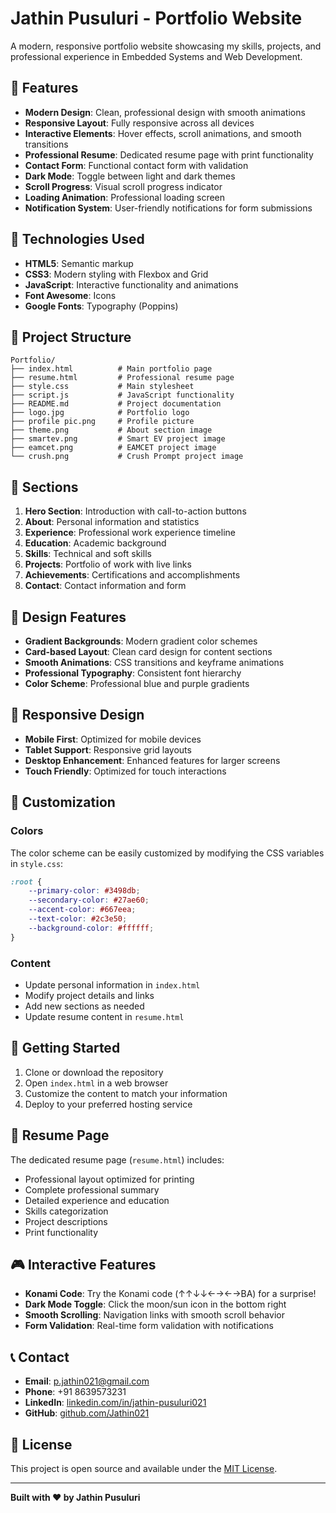 # Jathin Pusuluri - Portfolio Website

A modern, responsive portfolio website showcasing my skills, projects, and professional experience in Embedded Systems and Web Development.

## 🌟 Features

- **Modern Design**: Clean, professional design with smooth animations
- **Responsive Layout**: Fully responsive across all devices
- **Interactive Elements**: Hover effects, scroll animations, and smooth transitions
- **Professional Resume**: Dedicated resume page with print functionality
- **Contact Form**: Functional contact form with validation
- **Dark Mode**: Toggle between light and dark themes
- **Scroll Progress**: Visual scroll progress indicator
- **Loading Animation**: Professional loading screen
- **Notification System**: User-friendly notifications for form submissions

## 🚀 Technologies Used

- **HTML5**: Semantic markup
- **CSS3**: Modern styling with Flexbox and Grid
- **JavaScript**: Interactive functionality and animations
- **Font Awesome**: Icons
- **Google Fonts**: Typography (Poppins)

## 📁 Project Structure

```
Portfolio/
├── index.html          # Main portfolio page
├── resume.html         # Professional resume page
├── style.css           # Main stylesheet
├── script.js           # JavaScript functionality
├── README.md           # Project documentation
├── logo.jpg            # Portfolio logo
├── profile pic.png     # Profile picture
├── theme.png           # About section image
├── smartev.png         # Smart EV project image
├── eamcet.png          # EAMCET project image
└── crush.png           # Crush Prompt project image
```

## 🎯 Sections

1. **Hero Section**: Introduction with call-to-action buttons
2. **About**: Personal information and statistics
3. **Experience**: Professional work experience timeline
4. **Education**: Academic background
5. **Skills**: Technical and soft skills
6. **Projects**: Portfolio of work with live links
7. **Achievements**: Certifications and accomplishments
8. **Contact**: Contact information and form

## 🎨 Design Features

- **Gradient Backgrounds**: Modern gradient color schemes
- **Card-based Layout**: Clean card design for content sections
- **Smooth Animations**: CSS transitions and keyframe animations
- **Professional Typography**: Consistent font hierarchy
- **Color Scheme**: Professional blue and purple gradients

## 📱 Responsive Design

- **Mobile First**: Optimized for mobile devices
- **Tablet Support**: Responsive grid layouts
- **Desktop Enhancement**: Enhanced features for larger screens
- **Touch Friendly**: Optimized for touch interactions

## 🔧 Customization

### Colors
The color scheme can be easily customized by modifying the CSS variables in `style.css`:

```css
:root {
    --primary-color: #3498db;
    --secondary-color: #27ae60;
    --accent-color: #667eea;
    --text-color: #2c3e50;
    --background-color: #ffffff;
}
```

### Content
- Update personal information in `index.html`
- Modify project details and links
- Add new sections as needed
- Update resume content in `resume.html`

## 🚀 Getting Started

1. Clone or download the repository
2. Open `index.html` in a web browser
3. Customize the content to match your information
4. Deploy to your preferred hosting service

## 📄 Resume Page

The dedicated resume page (`resume.html`) includes:
- Professional layout optimized for printing
- Complete professional summary
- Detailed experience and education
- Skills categorization
- Project descriptions
- Print functionality

## 🎮 Interactive Features

- **Konami Code**: Try the Konami code (↑↑↓↓←→←→BA) for a surprise!
- **Dark Mode Toggle**: Click the moon/sun icon in the bottom right
- **Smooth Scrolling**: Navigation links with smooth scroll behavior
- **Form Validation**: Real-time form validation with notifications

## 📞 Contact

- **Email**: p.jathin021@gmail.com
- **Phone**: +91 8639573231
- **LinkedIn**: [linkedin.com/in/jathin-pusuluri021](https://linkedin.com/in/jathin-pusuluri021)
- **GitHub**: [github.com/Jathin021](https://github.com/Jathin021)

## 📝 License

This project is open source and available under the [MIT License](LICENSE).

---

**Built with ❤️ by Jathin Pusuluri** 